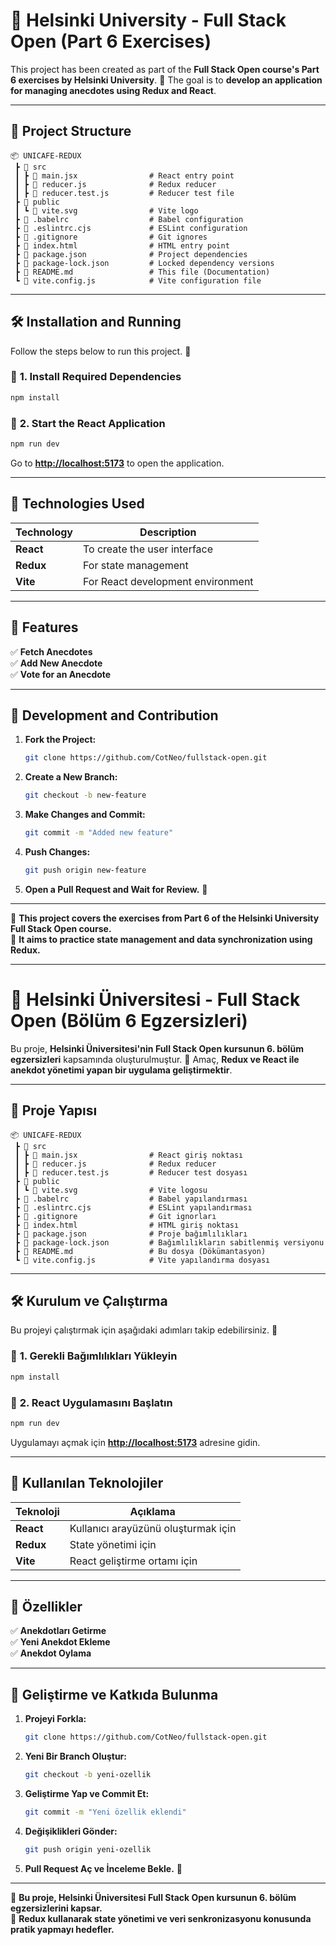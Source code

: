 # 📘 Helsinki University - Full Stack Open (Part 6 Exercises)

This project has been created as part of the **Full Stack Open course's Part 6 exercises by Helsinki University**. 🚀
The goal is to **develop an application for managing anecdotes using Redux and React**.

---

## 📂 Project Structure
```
📦 UNICAFE-REDUX
 ┣ 📂 src
 ┃ ┣ 📄 main.jsx                # React entry point
 ┃ ┣ 📄 reducer.js              # Redux reducer
 ┃ ┣ 📄 reducer.test.js         # Reducer test file
 ┣ 📂 public
 ┃ ┗ 📄 vite.svg                # Vite logo
 ┣ 📄 .babelrc                  # Babel configuration
 ┣ 📄 .eslintrc.cjs             # ESLint configuration
 ┣ 📄 .gitignore                # Git ignores
 ┣ 📄 index.html                # HTML entry point
 ┣ 📄 package.json              # Project dependencies
 ┣ 📄 package-lock.json         # Locked dependency versions
 ┣ 📄 README.md                 # This file (Documentation)
 ┗ 📄 vite.config.js            # Vite configuration file
```

---

## 🛠 Installation and Running

Follow the steps below to run this project. 🚀

### 📌 **1. Install Required Dependencies**

```bash
npm install
```

### 📌 **2. Start the React Application**

```bash
npm run dev
```

Go to **[http://localhost:5173](http://localhost:5173)** to open the application.

---

## 🚀 Technologies Used

| Technology       | Description                             |
| --------------- | ----------------------------------- |
| **React**       | To create the user interface        |
| **Redux**       | For state management               |
| **Vite**        | For React development environment  |

---

## 📌 Features

✅ **Fetch Anecdotes**\
✅ **Add New Anecdote**\
✅ **Vote for an Anecdote**

---

## 🎯 Development and Contribution

1. **Fork the Project:**
   ```bash
   git clone https://github.com/CotNeo/fullstack-open.git
   ```
2. **Create a New Branch:**
   ```bash
   git checkout -b new-feature
   ```
3. **Make Changes and Commit:**
   ```bash
   git commit -m "Added new feature"
   ```
4. **Push Changes:**
   ```bash
   git push origin new-feature
   ```
5. **Open a Pull Request and Wait for Review.** 🎉

---

📘 **This project covers the exercises from Part 6 of the Helsinki University Full Stack Open course.**\
🚀 **It aims to practice state management and data synchronization using Redux.**



------------------------------------------------------

# 📘 Helsinki Üniversitesi - Full Stack Open (Bölüm 6 Egzersizleri)

Bu proje, **Helsinki Üniversitesi'nin Full Stack Open kursunun 6. bölüm egzersizleri** kapsamında oluşturulmuştur. 🚀
Amaç, **Redux ve React ile anekdot yönetimi yapan bir uygulama geliştirmektir**.

---

## 📂 Proje Yapısı
```
📦 UNICAFE-REDUX
 ┣ 📂 src
 ┃ ┣ 📄 main.jsx                # React giriş noktası
 ┃ ┣ 📄 reducer.js              # Redux reducer
 ┃ ┣ 📄 reducer.test.js         # Reducer test dosyası
 ┣ 📂 public
 ┃ ┗ 📄 vite.svg                # Vite logosu
 ┣ 📄 .babelrc                  # Babel yapılandırması
 ┣ 📄 .eslintrc.cjs             # ESLint yapılandırması
 ┣ 📄 .gitignore                # Git ignorları
 ┣ 📄 index.html                # HTML giriş noktası
 ┣ 📄 package.json              # Proje bağımlılıkları
 ┣ 📄 package-lock.json         # Bağımlılıkların sabitlenmiş versiyonu
 ┣ 📄 README.md                 # Bu dosya (Dökümantasyon)
 ┗ 📄 vite.config.js            # Vite yapılandırma dosyası
```

---

## 🛠 Kurulum ve Çalıştırma

Bu projeyi çalıştırmak için aşağıdaki adımları takip edebilirsiniz. 🚀

### 📌 **1. Gerekli Bağımlılıkları Yükleyin**

```bash
npm install
```

### 📌 **2. React Uygulamasını Başlatın**

```bash
npm run dev
```

Uygulamayı açmak için **[http://localhost:5173](http://localhost:5173)** adresine gidin.

---

## 🚀 Kullanılan Teknolojiler

| Teknoloji       | Açıklama                            |
| --------------- | ----------------------------------- |
| **React**       | Kullanıcı arayüzünü oluşturmak için |
| **Redux**       | State yönetimi için                 |
| **Vite**        | React geliştirme ortamı için        |

---

## 📌 Özellikler

✅ **Anekdotları Getirme**\
✅ **Yeni Anekdot Ekleme**\
✅ **Anekdot Oylama**

---

## 🎯 Geliştirme ve Katkıda Bulunma

1. **Projeyi Forkla:**
   ```bash
   git clone https://github.com/CotNeo/fullstack-open.git
   ```
2. **Yeni Bir Branch Oluştur:**
   ```bash
   git checkout -b yeni-ozellik
   ```
3. **Geliştirme Yap ve Commit Et:**
   ```bash
   git commit -m "Yeni özellik eklendi"
   ```
4. **Değişiklikleri Gönder:**
   ```bash
   git push origin yeni-ozellik
   ```
5. **Pull Request Aç ve İnceleme Bekle.** 🎉

---

📘 **Bu proje, Helsinki Üniversitesi Full Stack Open kursunun 6. bölüm egzersizlerini kapsar.**\
🚀 **Redux kullanarak state yönetimi ve veri senkronizasyonu konusunda pratik yapmayı hedefler.**

